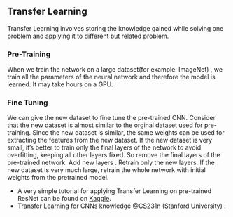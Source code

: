 ## Transfer Learning
Transfer Learning involves storing the knowledge gained while solving one problem and applying it to different but related problem. 

### Pre-Training
When we train the network on a large dataset(for example: ImageNet) , we train all the parameters of the neural network and therefore the model is learned. It may take hours on a GPU.

### Fine Tuning
We can give the new dataset to fine tune the pre-trained CNN. Consider that the new dataset is almost similar to the orginal dataset used for pre-training. Since the new dataset is similar, the same weights can be used for extracting the features from the new dataset.
If the new dataset is very small, it’s better to train only the final layers of the network to avoid overfitting, keeping all other layers fixed. So remove the final layers of the pre-trained network. Add new layers . Retrain only the new layers.
If the new dataset is very much large, retrain the whole network with initial weights from the pretrained model.


- A very simple tutorial for applying Transfer Learning on pre-trained ResNet can be found on [Kaggle](https://www.kaggle.com/dansbecker/transfer-learning).
- Transfer Learning for CNNs knowledge [@CS231n](http://cs231n.github.io/transfer-learning/) (Stanford University)
.
